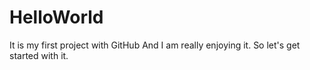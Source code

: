 # HelloWorld
It is my first project with GitHub
And I am really enjoying it.
So let's get started with it.
